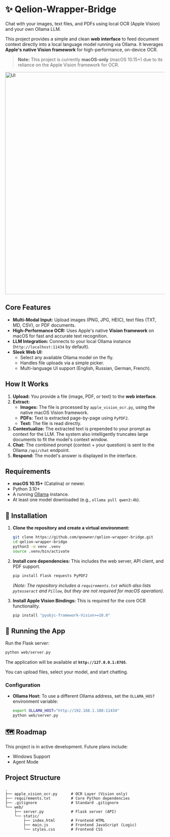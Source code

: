 

# ✨ Qelion-Wrapper-Bridge

Chat with your images, text files, and PDFs using local OCR (Apple Vision) and your own Ollama LLM.

This project provides a simple and clean **web interface** to feed document context directly into a local language model running via Ollama. It leverages **Apple's native Vision framework** for high-performance, on-device OCR.

> **Note:** This project is currently **macOS-only** (macOS 10.15+) due to its reliance on the Apple Vision framework for OCR.

<img width="1470" height="702" alt="UI" src="https://github.com/user-attachments/assets/e0bf86ba-c3a7-47b0-abd9-0473e4dbe095" />


## Core Features

  * **Multi-Modal Input:** Upload images (PNG, JPG, HEIC), text files (TXT, MD, CSV), or PDF documents.
  * **High-Performance OCR:** Uses Apple's native **Vision framework** on macOS for fast and accurate text recognition.
  * **LLM Integration:** Connects to your local Ollama instance (`http://localhost:11434` by default).
  * **Sleek Web UI:**
      * Select any available Ollama model on the fly.
      * Handles file uploads via a simple picker.
      * Multi-language UI support (English, Russian, German, French).

## How It Works

1.  **Upload:** You provide a file (image, PDF, or text) to the **web interface**.
2.  **Extract:**
      * **Images:** The file is processed by `apple_vision_ocr.py`, using the native macOS Vision framework.
      * **PDFs:** Text is extracted page-by-page using `PyPDF2`.
      * **Text:** The file is read directly.
3.  **Contextualize:** The extracted text is prepended to your prompt as context for the LLM. The system also intelligently truncates large documents to fit the model's context window.
4.  **Chat:** The combined prompt (context + your question) is sent to the Ollama `/api/chat` endpoint.
5.  **Respond:** The model's answer is displayed in the interface.

## Requirements

  * **macOS 10.15+** (Catalina) or newer.
  * Python 3.10+
  * A running [Ollama](https://ollama.com/) instance.
  * At least one model downloaded (e.g., `ollama pull qwen3:4b`).

## 🚀 Installation

1.  **Clone the repository and create a virtual environment:**

    ```bash
    git clone https://github.com/qoowner/qelion-wrapper-bridge.git
    cd qelion-wrapper-bridge
    python3 -m venv .venv
    source .venv/bin/activate
    ```

2.  **Install core dependencies:**
    This includes the web server, API client, and PDF support.

    ```bash
    pip install Flask requests PyPDF2
    ```

    *(Note: The repository includes a `requirements.txt` which also lists `pytesseract` and `Pillow`, but they are not required for macOS operation).*

3.  **Install Apple Vision Bindings:**
    This is required for the core OCR functionality.

    ```bash
    pip install "pyobjc-framework-Vision>=10.0"
    ```

## 🏃 Running the App

Run the Flask server:

```bash
python web/server.py
```

The application will be available at **`http://127.0.0.1:8765`**.

You can upload files, select your model, and start chatting.

### Configuration

  * **Ollama Host:** To use a different Ollama address, set the `OLLAMA_HOST` environment variable:
    ```bash
    export OLLAMA_HOST="http://192.168.1.100:11434"
    python web/server.py
    ```

## 🗺️ Roadmap

This project is in active development. Future plans include:

  * Windows Support
  * Agent Mode

## Project Structure

```
.
├── apple_vision_ocr.py      # OCR Layer (Vision only)
├── requirements.txt         # Core Python dependencies
├── .gitignore               # Standard .gitignore
└── web/
    ├── server.py            # Flask server (API)
    └── static/
        ├── index.html       # Frontend HTML
        ├── main.js          # Frontend JavaScript (Logic)
        └── styles.css       # Frontend CSS
```
